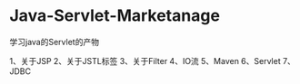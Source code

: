# Java-Servlet-Marketanage
学习java的Servlet的产物

1、关于JSP
2、关于JSTL标签
3、关于Filter
4、IO流
5、Maven
6、Servlet
7、JDBC
